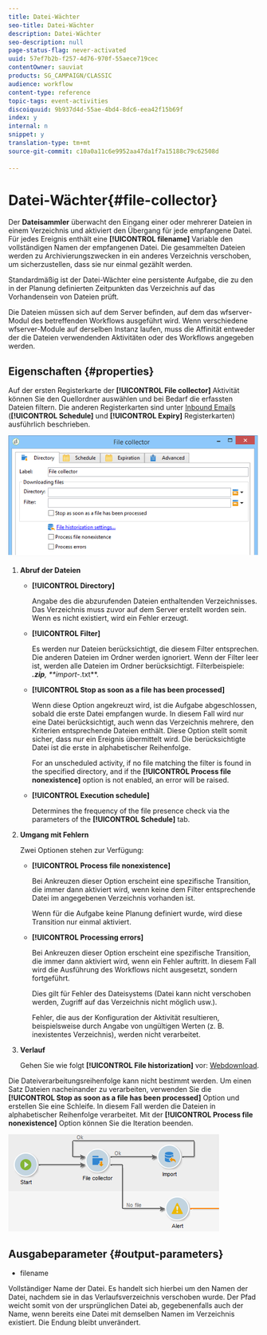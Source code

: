 ```yaml
---
title: Datei-Wächter
seo-title: Datei-Wächter
description: Datei-Wächter
seo-description: null
page-status-flag: never-activated
uuid: 57ef7b2b-f257-4d76-970f-55aece719cec
contentOwner: sauviat
products: SG_CAMPAIGN/CLASSIC
audience: workflow
content-type: reference
topic-tags: event-activities
discoiquuid: 9b937d4d-55ae-4bd4-8dc6-eea42f15b69f
index: y
internal: n
snippet: y
translation-type: tm+mt
source-git-commit: c10a0a11c6e9952aa47da1f7a15188c79c62508d

---
```



# Datei-Wächter{#file-collector}

Der **Dateisammler** überwacht den Eingang einer oder mehrerer Dateien in einem Verzeichnis und aktiviert den Übergang für jede empfangene Datei. Für jedes Ereignis enthält eine **[!UICONTROL filename]** Variable den vollständigen Namen der empfangenen Datei. Die gesammelten Dateien werden zu Archivierungszwecken in ein anderes Verzeichnis verschoben, um sicherzustellen, dass sie nur einmal gezählt werden.

Standardmäßig ist der Datei-Wächter eine persistente Aufgabe, die zu den in der Planung definierten Zeitpunkten das Verzeichnis auf das Vorhandensein von Dateien prüft.

Die Dateien müssen sich auf dem Server befinden, auf dem das wfserver-Modul des betreffenden Workflows ausgeführt wird. Wenn verschiedene wfserver-Module auf derselben Instanz laufen, muss die Affinität entweder der die Dateien verwendenden Aktivitäten oder des Workflows angegeben werden.

## Eigenschaften {#properties}

Auf der ersten Registerkarte der **[!UICONTROL File collector]** Aktivität können Sie den Quellordner auswählen und bei Bedarf die erfassten Dateien filtern. Die anderen Registerkarten sind unter [Inbound Emails](../../workflow/using/inbound-emails.md) (**[!UICONTROL Schedule]** und **[!UICONTROL Expiry]** Registerkarten) ausführlich beschrieben.

![](assets/file_collect_edit.png)

1. **Abruf der Dateien**

   * **[!UICONTROL Directory]**

      Angabe des die abzurufenden Dateien enthaltenden Verzeichnisses. Das Verzeichnis muss zuvor auf dem Server erstellt worden sein. Wenn es nicht existiert, wird ein Fehler erzeugt.

   * **[!UICONTROL Filter]**

      Es werden nur Dateien berücksichtigt, die diesem Filter entsprechen. Die anderen Dateien im Ordner werden ignoriert. Wenn der Filter leer ist, werden alle Dateien im Ordner berücksichtigt. Filterbeispiele: ***.zip**, **import-*.txt**.

   * **[!UICONTROL Stop as soon as a file has been processed]**

      Wenn diese Option angekreuzt wird, ist die Aufgabe abgeschlossen, sobald die erste Datei empfangen wurde. In diesem Fall wird nur eine Datei berücksichtigt, auch wenn das Verzeichnis mehrere, den Kriterien entsprechende Dateien enthält. Diese Option stellt somit sicher, dass nur ein Ereignis übermittelt wird. Die berücksichtigte Datei ist die erste in alphabetischer Reihenfolge.

      For an unscheduled activity, if no file matching the filter is found in the specified directory, and if the **[!UICONTROL Process file nonexistence]** option is not enabled, an error will be raised.

   * **[!UICONTROL Execution schedule]**

      Determines the frequency of the file presence check via the parameters of the **[!UICONTROL Schedule]** tab.

1. **Umgang mit Fehlern**

   Zwei Optionen stehen zur Verfügung:

   * **[!UICONTROL Process file nonexistence]**

      Bei Ankreuzen dieser Option erscheint eine spezifische Transition, die immer dann aktiviert wird, wenn keine dem Filter entsprechende Datei im angegebenen Verzeichnis vorhanden ist.

      Wenn für die Aufgabe keine Planung definiert wurde, wird diese Transition nur einmal aktiviert.

   * **[!UICONTROL Processing errors]**

      Bei Ankreuzen dieser Option erscheint eine spezifische Transition, die immer dann aktiviert wird, wenn ein Fehler auftritt. In diesem Fall wird die Ausführung des Workflows nicht ausgesetzt, sondern fortgeführt.

      Dies gilt für Fehler des Dateisystems (Datei kann nicht verschoben werden, Zugriff auf das Verzeichnis nicht möglich usw.).

      Fehler, die aus der Konfiguration der Aktivität resultieren, beispielsweise durch Angabe von ungültigen Werten (z. B. inexistentes Verzeichnis), werden nicht verarbeitet.

1. **Verlauf**

   Gehen Sie wie folgt **[!UICONTROL File historization]** vor: [Webdownload](../../workflow/using/web-download.md).

Die Dateiverarbeitungsreihenfolge kann nicht bestimmt werden. Um einen Satz Dateien nacheinander zu verarbeiten, verwenden Sie die **[!UICONTROL Stop as soon as a file has been processed]** Option und erstellen Sie eine Schleife. In diesem Fall werden die Dateien in alphabetischer Reihenfolge verarbeitet. Mit der **[!UICONTROL Process file nonexistence]** Option können Sie die Iteration beenden.

![](assets/file_collect_loop.png)

## Ausgabeparameter {#output-parameters}

* filename

Vollständiger Name der Datei. Es handelt sich hierbei um den Namen der Datei, nachdem sie in das Verlaufsverzeichnis verschoben wurde. Der Pfad weicht somit von der ursprünglichen Datei ab, gegebenenfalls auch der Name, wenn bereits eine Datei mit demselben Namen im Verzeichnis existiert. Die Endung bleibt unverändert.
